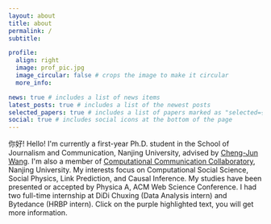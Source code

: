 ```yaml
---
layout: about
title: about
permalink: /
subtitle: 

profile:
  align: right
  image: prof_pic.jpg
  image_circular: false # crops the image to make it circular
  more_info: 

news: true # includes a list of news items
latest_posts: true # includes a list of the newest posts
selected_papers: true # includes a list of papers marked as "selected={true}"
social: true # includes social icons at the bottom of the page
---
```


你好! Hello! I'm currently a first-year Ph.D. student in the School of Journalism and Communication, Nanjing University, advised by [Cheng-Jun Wang](https://chengjunwang.com/). I'm also a member of [Computational Communication Collaboratory](https://chengjun.github.io/socrateslab/), Nanjing University. My interests focus on Computational Social Science, Social Physics, Link Prediction, and Causal Inference. My studies have been presented or accepted by Physica A, ACM Web Science Conference. I had two full-time internship at DiDi Chuxing (Data Analysis intern) and Bytedance (HRBP intern). Click on the purple highlighted text, you will get more information.
